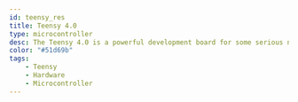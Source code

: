 ```yaml
---
id: teensy_res
title: Teensy 4.0
type: microcontroller
desc: The Teensy 4.0 is a powerful development board for some serious number crunching in high performance situations.
color: "#51d69b"
tags:
    - Teensy
    - Hardware
    - Microcontroller
---
```

